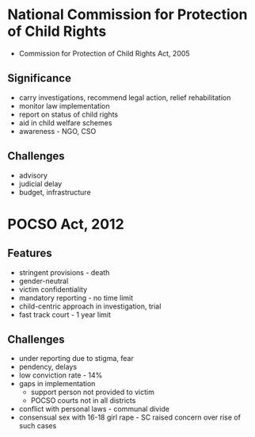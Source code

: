 # National Commission for Protection of Child Rights
- Commission for Protection of Child Rights Act, 2005
## Significance
- carry investigations, recommend legal action, relief rehabilitation
- monitor law implementation
- report on status of child rights
- aid in child welfare schemes
- awareness - NGO, CSO
## Challenges
- advisory
- judicial delay
- budget, infrastructure
# POCSO Act, 2012
## Features
- stringent provisions - death
- gender-neutral
- victim confidentiality
- mandatory reporting - no time limit
- child-centric approach in investigation, trial
- fast track court - 1 year limit
## Challenges
- under reporting due to stigma, fear
- pendency, delays
- low conviction rate - 14%
- gaps in implementation
	- support person not provided to victim
	- POCSO courts not in all districts
- conflict with personal laws - communal divide
- consensual sex with 16-18 girl rape - SC raised concern over rise of such cases